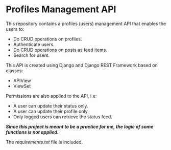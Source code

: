 # Profiles Management API

This repository contains a profiles (users) management API that enables the users to:
* Do CRUD operations on profiles.
* Authenticate users.
* Do CRUD operations on posts as feed items.
* Search for users.

This API is created using Django and Django REST Framework based on classes:
* APIView
* ViewSet

Permissions are also applied to the API, i.e:
* A user can update their status only.
* A user can update their profile only.
* Only logged users can retrieve the status feed.

__*Since this project is meant to be a practice for me, the logic of some functions is not applied.*__

The *requirements.txt* file is included.
